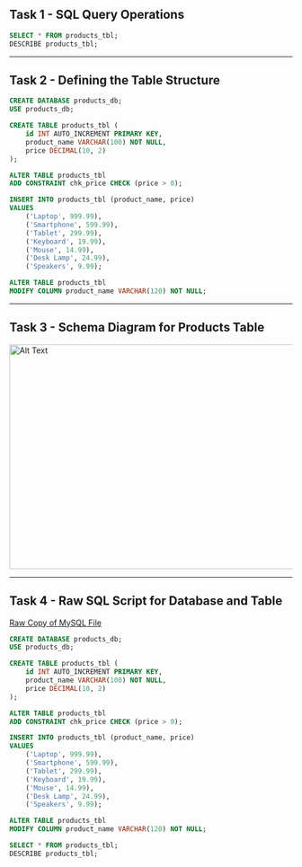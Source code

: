 

## Task 1 - SQL Query Operations

```sql
SELECT * FROM products_tbl;
DESCRIBE products_tbl;
```

---

## Task 2 - Defining the Table Structure

```sql
CREATE DATABASE products_db;
USE products_db;

CREATE TABLE products_tbl (
    id INT AUTO_INCREMENT PRIMARY KEY,
    product_name VARCHAR(100) NOT NULL,
    price DECIMAL(10, 2)
);

ALTER TABLE products_tbl
ADD CONSTRAINT chk_price CHECK (price > 0);

INSERT INTO products_tbl (product_name, price)
VALUES
    ('Laptop', 999.99),
    ('Smartphone', 599.99),
    ('Tablet', 299.99),
    ('Keyboard', 19.99),
    ('Mouse', 14.99),
    ('Desk Lamp', 24.99),
    ('Speakers', 9.99);

ALTER TABLE products_tbl
MODIFY COLUMN product_name VARCHAR(120) NOT NULL;
```

---

## Task 3 - Schema Diagram for Products Table

<img src="Images/Products_tbl.jpg" alt="Alt Text" width="800" height="400">

---

## Task 4 - Raw SQL Script for Database and Table

[Raw Copy of MySQL File](https://github.com/NaythanIsME/EDM-Portfolio/blob/main/Finals%20Task%203/Files/naythan_products.sql)

```sql
CREATE DATABASE products_db;
USE products_db;

CREATE TABLE products_tbl (
    id INT AUTO_INCREMENT PRIMARY KEY,
    product_name VARCHAR(100) NOT NULL,
    price DECIMAL(10, 2)
);

ALTER TABLE products_tbl
ADD CONSTRAINT chk_price CHECK (price > 0);

INSERT INTO products_tbl (product_name, price)
VALUES
    ('Laptop', 999.99),
    ('Smartphone', 599.99),
    ('Tablet', 299.99),
    ('Keyboard', 19.99),
    ('Mouse', 14.99),
    ('Desk Lamp', 24.99),
    ('Speakers', 9.99);

ALTER TABLE products_tbl
MODIFY COLUMN product_name VARCHAR(120) NOT NULL;

SELECT * FROM products_tbl;
DESCRIBE products_tbl;
```
